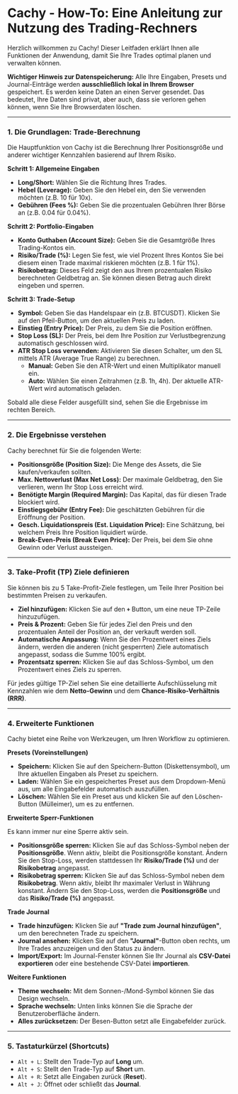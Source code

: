# Cachy - How-To: Eine Anleitung zur Nutzung des Trading-Rechners

Herzlich willkommen zu Cachy! Dieser Leitfaden erklärt Ihnen alle Funktionen der Anwendung, damit Sie Ihre Trades optimal planen und verwalten können.

**Wichtiger Hinweis zur Datenspeicherung:** Alle Ihre Eingaben, Presets und Journal-Einträge werden **ausschließlich lokal in Ihrem Browser** gespeichert. Es werden keine Daten an einen Server gesendet. Das bedeutet, Ihre Daten sind privat, aber auch, dass sie verloren gehen können, wenn Sie Ihre Browserdaten löschen.

---

### 1. Die Grundlagen: Trade-Berechnung

Die Hauptfunktion von Cachy ist die Berechnung Ihrer Positionsgröße und anderer wichtiger Kennzahlen basierend auf Ihrem Risiko.

**Schritt 1: Allgemeine Eingaben**

*   **Long/Short:** Wählen Sie die Richtung Ihres Trades.
*   **Hebel (Leverage):** Geben Sie den Hebel ein, den Sie verwenden möchten (z.B. 10 für 10x).
*   **Gebühren (Fees %):** Geben Sie die prozentualen Gebühren Ihrer Börse an (z.B. 0.04 für 0.04%).

**Schritt 2: Portfolio-Eingaben**

*   **Konto Guthaben (Account Size):** Geben Sie die Gesamtgröße Ihres Trading-Kontos ein.
*   **Risiko/Trade (%):** Legen Sie fest, wie viel Prozent Ihres Kontos Sie bei diesem einen Trade maximal riskieren möchten (z.B. 1 für 1%).
*   **Risikobetrag:** Dieses Feld zeigt den aus Ihrem prozentualen Risiko berechneten Geldbetrag an. Sie können diesen Betrag auch direkt eingeben und sperren.

**Schritt 3: Trade-Setup**

*   **Symbol:** Geben Sie das Handelspaar ein (z.B. BTCUSDT). Klicken Sie auf den Pfeil-Button, um den aktuellen Preis zu laden.
*   **Einstieg (Entry Price):** Der Preis, zu dem Sie die Position eröffnen.
*   **Stop Loss (SL):** Der Preis, bei dem Ihre Position zur Verlustbegrenzung automatisch geschlossen wird.
*   **ATR Stop Loss verwenden:** Aktivieren Sie diesen Schalter, um den SL mittels ATR (Average True Range) zu berechnen.
    *   **Manual:** Geben Sie den ATR-Wert und einen Multiplikator manuell ein.
    *   **Auto:** Wählen Sie einen Zeitrahmen (z.B. 1h, 4h). Der aktuelle ATR-Wert wird automatisch geladen.

Sobald alle diese Felder ausgefüllt sind, sehen Sie die Ergebnisse im rechten Bereich.

---

### 2. Die Ergebnisse verstehen

Cachy berechnet für Sie die folgenden Werte:

*   **Positionsgröße (Position Size):** Die Menge des Assets, die Sie kaufen/verkaufen sollten.
*   **Max. Nettoverlust (Max Net Loss):** Der maximale Geldbetrag, den Sie verlieren, wenn Ihr Stop Loss erreicht wird.
*   **Benötigte Margin (Required Margin):** Das Kapital, das für diesen Trade blockiert wird.
*   **Einstiegsgebühr (Entry Fee):** Die geschätzten Gebühren für die Eröffnung der Position.
*   **Gesch. Liquidationspreis (Est. Liquidation Price):** Eine Schätzung, bei welchem Preis Ihre Position liquidiert würde.
*   **Break-Even-Preis (Break Even Price):** Der Preis, bei dem Sie ohne Gewinn oder Verlust aussteigen.

---

### 3. Take-Profit (TP) Ziele definieren

Sie können bis zu 5 Take-Profit-Ziele festlegen, um Teile Ihrer Position bei bestimmten Preisen zu verkaufen.

*   **Ziel hinzufügen:** Klicken Sie auf den **`+`** Button, um eine neue TP-Zeile hinzuzufügen.
*   **Preis & Prozent:** Geben Sie für jedes Ziel den Preis und den prozentualen Anteil der Position an, der verkauft werden soll.
*   **Automatische Anpassung:** Wenn Sie den Prozentwert eines Ziels ändern, werden die anderen (nicht gesperrten) Ziele automatisch angepasst, sodass die Summe 100% ergibt.
*   **Prozentsatz sperren:** Klicken Sie auf das Schloss-Symbol, um den Prozentwert eines Ziels zu sperren.

Für jedes gültige TP-Ziel sehen Sie eine detaillierte Aufschlüsselung mit Kennzahlen wie dem **Netto-Gewinn** und dem **Chance-Risiko-Verhältnis (RRR)**.

---

### 4. Erweiterte Funktionen

Cachy bietet eine Reihe von Werkzeugen, um Ihren Workflow zu optimieren.

**Presets (Voreinstellungen)**

*   **Speichern:** Klicken Sie auf den Speichern-Button (Diskettensymbol), um Ihre aktuellen Eingaben als Preset zu speichern.
*   **Laden:** Wählen Sie ein gespeichertes Preset aus dem Dropdown-Menü aus, um alle Eingabefelder automatisch auszufüllen.
*   **Löschen:** Wählen Sie ein Preset aus und klicken Sie auf den Löschen-Button (Mülleimer), um es zu entfernen.

**Erweiterte Sperr-Funktionen**

Es kann immer nur eine Sperre aktiv sein.

*   **Positionsgröße sperren:** Klicken Sie auf das Schloss-Symbol neben der **Positionsgröße**. Wenn aktiv, bleibt die Positionsgröße konstant. Ändern Sie den Stop-Loss, werden stattdessen Ihr **Risiko/Trade (%)** und der **Risikobetrag** angepasst.
*   **Risikobetrag sperren:** Klicken Sie auf das Schloss-Symbol neben dem **Risikobetrag**. Wenn aktiv, bleibt Ihr maximaler Verlust in Währung konstant. Ändern Sie den Stop-Loss, werden die **Positionsgröße** und das **Risiko/Trade (%)** angepasst.

**Trade Journal**

*   **Trade hinzufügen:** Klicken Sie auf **"Trade zum Journal hinzufügen"**, um den berechneten Trade zu speichern.
*   **Journal ansehen:** Klicken Sie auf den **"Journal"**-Button oben rechts, um Ihre Trades anzuzeigen und den Status zu ändern.
*   **Import/Export:** Im Journal-Fenster können Sie Ihr Journal als **CSV-Datei exportieren** oder eine bestehende CSV-Datei **importieren**.

**Weitere Funktionen**

*   **Theme wechseln:** Mit dem Sonnen-/Mond-Symbol können Sie das Design wechseln.
*   **Sprache wechseln:** Unten links können Sie die Sprache der Benutzeroberfläche ändern.
*   **Alles zurücksetzen:** Der Besen-Button setzt alle Eingabefelder zurück.

---

### 5. Tastaturkürzel (Shortcuts)

*   `Alt + L`: Stellt den Trade-Typ auf **Long** um.
*   `Alt + S`: Stellt den Trade-Typ auf **Short** um.
*   `Alt + R`: Setzt alle Eingaben zurück (**Reset**).
*   `Alt + J`: Öffnet oder schließt das **Journal**.

